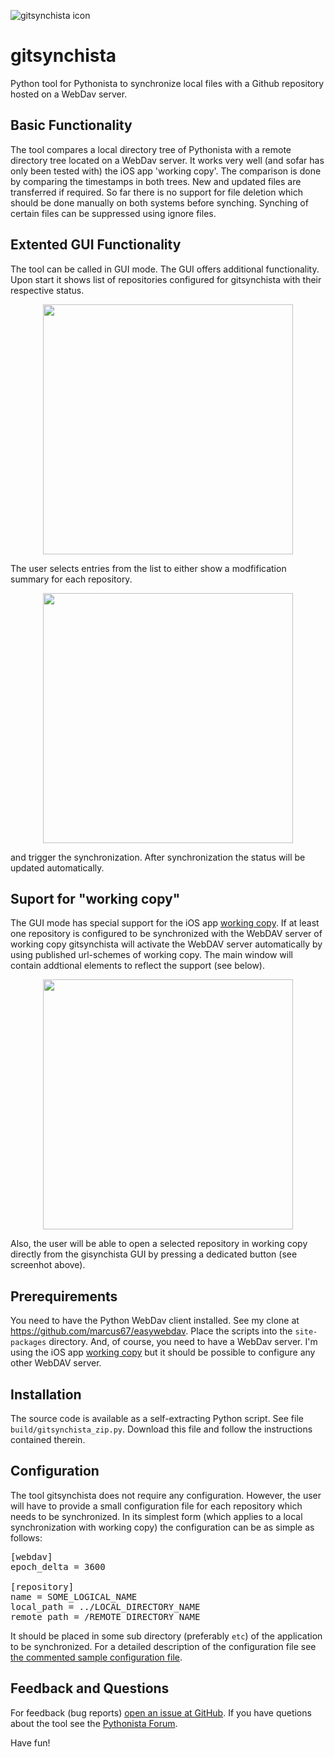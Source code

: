 ![gitsynchista icon](https://raw.githubusercontent.com/marcus67/gitsynchista/master/lib/gitsynchista_64.png)

# gitsynchista
Python tool for Pythonista to synchronize local files with a Github repository hosted on a WebDav server.

## Basic Functionality
The tool compares a local directory tree of Pythonista with a remote directory tree located on a WebDav server. It works very well (and sofar has only been tested with) the iOS app 'working copy'. The comparison is done by comparing the timestamps in both trees. New and updated files are transferred if required. So far there is no support for file deletion which should be done manually on both systems before synching. Synching of certain files can be suppressed using ignore files.

## Extented GUI Functionality
The tool can be called in GUI mode. The GUI offers additional functionality. Upon start it shows list of repositories configured for gitsynchista with their respective status.

<center><img src="https://raw.githubusercontent.com/marcus67/gitsynchista/master/doc/gitsynchista_gui_without_working_copy.png" width="400"></center>

The user selects entries from the list to either show a modfification summary for each repository.

<center><img src="https://raw.githubusercontent.com/marcus67/gitsynchista/master/doc/modification_info.png" width="400"></center>

and trigger the synchronization. After synchronization the status will be updated automatically.

## Suport for "working copy"

The GUI mode has special support for the iOS app [working copy](https://itunes.apple.com/it/app/working-copy/id896694807?l=en). If at least one repository is configured to be synchronized with the WebDAV server of working copy gitsynchista will activate the WebDAV server automatically by using published url-schemes of working copy. The main window will contain addtional elements to reflect the support (see below).

<center><img src="https://raw.githubusercontent.com/marcus67/gitsynchista/master/doc/gitsynchista_gui_with_working_copy.png" width="400"></center>

Also, the user will be able to open a selected repository in working copy directly from the gisynchista GUI by pressing a dedicated button (see screenhot above).

## Prerequirements

You need to have the Python WebDav client installed. See my clone at https://github.com/marcus67/easywebdav. Place the scripts into the `site-packages` directory. And, of course, you need to have a WebDav server. I'm using the iOS app [working copy](https://itunes.apple.com/it/app/working-copy/id896694807?l=en) but it should be possible to configure any other WebDAV server.

## Installation

The source code is available as a self-extracting Python script. See file `build/gitsynchista_zip.py`. Download this file and follow the instructions contained therein.

## Configuration

The tool gitsynchista does not require any configuration. However, the user will have to provide a small configuration file for each repository which needs to be synchronized. In its simplest form (which applies to a local synchronization with working copy) the configuration can be as simple as follows:

<pre>
[webdav]
epoch_delta = 3600

[repository]
name = SOME_LOGICAL_NAME
local_path = ../LOCAL_DIRECTORY_NAME
remote_path = /REMOTE_DIRECTORY_NAME
</pre>

It should be placed in some sub directory (preferably `etc`) of the application to be synchronized. For a detailed description of the configuration file see [the commented sample configuration file](https://raw.githubusercontent.com/marcus67/gitsynchista/master/etc/sample_gitsynchista_config).

## Feedback and Questions

For feedback (bug reports) [open an issue at GitHub](https://github.com/marcus67/gitsynchista/issues/new). If you have quetions about the tool see the [Pythonista Forum](https://forum.omz-software.com/category/5/pythonista).

Have fun!
